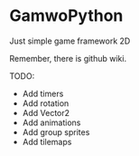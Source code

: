 # GamwoPython
Just simple game framework 2D

Remember, there is github wiki.

TODO:
  - Add timers
  - Add rotation
  - Add Vector2
  - Add animations
  - Add group sprites
  - Add tilemaps
